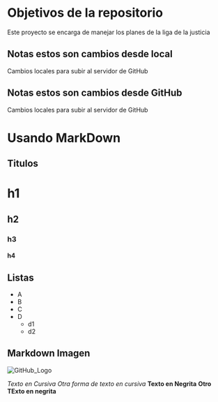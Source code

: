 # Objetivos de la repositorio

Este proyecto se encarga de manejar los planes de la liga de la justicia


## Notas estos son cambios desde local
Cambios locales para subir al servidor de GitHub


## Notas estos son cambios desde GitHub
Cambios locales para subir al servidor de GitHub

# Usando MarkDown
## Titulos
# h1
## h2
### h3
#### h4

## Listas
* A
* B
* C
* D
   * d1
   * d2
## Markdown Imagen
![GitHub_Logo](https://encrypted-tbn0.gstatic.com/images?q=tbn:ANd9GcRO6fEO8ToSLw-vT9iOVAAYndCaSgDjBGlqx_HDXYw&s)

_Texto en Cursiva_
*Otra forma de texto en cursiva*
__Texto en Negrita__
**Otro TExto en negrita**
